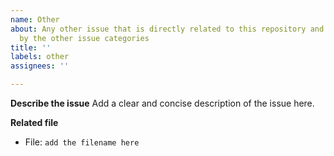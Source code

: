 ```yaml
---
name: Other
about: Any other issue that is directly related to this repository and is not covered
  by the other issue categories
title: ''
labels: other
assignees: ''

---
```


**Describe the issue**
Add a clear and concise description of the issue here.

**Related file**
- File: `add the filename here`
